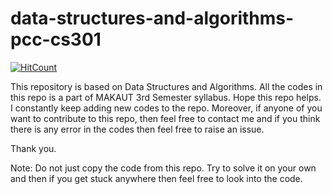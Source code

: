# data-structures-and-algorithms-pcc-cs301

[![HitCount](http://hits.dwyl.io/debdutgoswami/data-structures-and-algorithms-pcc-cs301.svg)](http://hits.dwyl.io/debdutgoswami/data-structures-and-algorithms-pcc-cs301)

This repository is based on Data Structures and Algorithms. All the codes in this repo is a part of MAKAUT 3rd Semester syllabus. Hope this repo helps. I constantly keep adding new codes to the repo. Moreover, if anyone of you want to contribute to this repo, then feel free to contact me and if you think there is any error in the codes then feel free to raise an issue.

Thank you.

Note:
    Do not just copy the code from this repo. Try to solve it on your own and then if you get stuck anywhere then feel free to look into the code.
